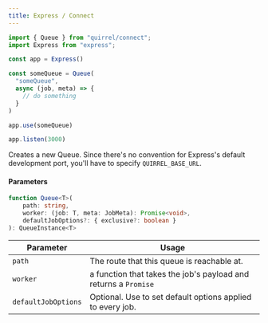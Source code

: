```yaml
---
title: Express / Connect
---
```


```ts
import { Queue } from "quirrel/connect";
import Express from "express";

const app = Express()

const someQueue = Queue(
  "someQueue",
  async (job, meta) => {
    // do something
  }
)

app.use(someQueue)

app.listen(3000)
```

Creates a new Queue.
Since there's no convention for Express's default development port, you'll have to specify `QUIRREL_BASE_URL`.

#### Parameters

```ts
function Queue<T>(
    path: string,
    worker: (job: T, meta: JobMeta): Promise<void>,
    defaultJobOptions?: { exclusive?: boolean }
): QueueInstance<T>
```

| Parameter           | Usage                                                           |
| ------------------- | --------------------------------------------------------------- |
| `path`              | The route that this queue is reachable at.                      |
| `worker`            | a function that takes the job's payload and returns a `Promise` |
| `defaultJobOptions` | Optional. Use to set default options applied to every job.      |
